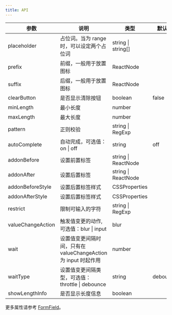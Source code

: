 ```yaml
---
title: API
---
```


| 参数         | 说明                                      | 类型                | 默认值 |
| ------------ | ----------------------------------------- | ------------------- | ------ |
| placeholder  | 占位词。当为 range 时，可以设定两个占位词 | string \| string[]    |        |
| prefix       | 前缀，一般用于放置图标                    | ReactNode           |        |
| suffix       | 后缀，一般用于放置图标                    | ReactNode           |        |
| clearButton  | 是否显示清除按钮                          | boolean             | false  |
| minLength    | 最小长度                                  | number              |        |
| maxLength    | 最大长度                                  | number              |        |
| pattern      | 正则校验                                  | string \| RegExp      |        |
| autoComplete | 自动完成，可选值：on \| off              | string              | off    |
| addonBefore  | 设置前置标签                              | string \| ReactNode |        |
| addonAfter   | 设置后置标签                              | string \| ReactNode |        |
| addonBeforeStyle | 设置后置标签样式 | CSSProperties |  |
| addonAfterStyle | 设置后置标签样式 | CSSProperties |  |
| restrict | 限制可输入的字符 | string \| RegExp |  |
| valueChangeAction | 触发值变更的动作, 可选值：blur \| input | blur |  |
| wait | 设置值变更间隔时间，只有在 valueChangeAction 为 input 时起作用 | number | |
| waitType | 设置值变更间隔类型，可选值：throttle \| debounce | string | debounce |
| showLengthInfo | 是否显示长度信息 | boolean | |

更多属性请参考 [FormField](/zh/procmp/abstract/field#FormField)。
